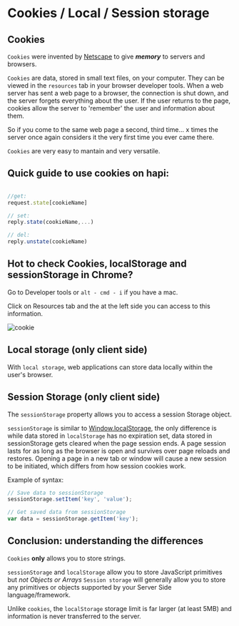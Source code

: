 # Cookies / Local / Session storage

## Cookies

`Cookies` were invented by [Netscape](https://en.wikipedia.org/wiki/Netscape) to give ***memory*** to servers and browsers.

`Cookies` are data, stored in small text files, on your computer. They can be viewed in the `resources` tab in your browser developer tools.
When a web server has sent a web page to a browser, the connection is shut down, and the server forgets everything about the user. If the user returns to the page, cookies allow the server to 'remember' the user and information about them.

So if you come to the same web page a second, third time... x times the server once again considers it the very first time you ever came there.

`Cookies` are very easy to mantain and very versatile.

## Quick guide to use cookies on hapi:

```javascript

//get:
request.state[cookieName]

// set:
reply.state(cookieName,...)

// del:
reply.unstate(cookieName)

```

## Hot to check Cookies, localStorage and sessionStorage in Chrome?
Go to Developer tools or `alt - cmd - i` if you have a mac.

Click on Resources tab and the at the left side you can access to this information.

![cookie](https://cloud.githubusercontent.com/assets/2573931/13602052/0e619aac-e52c-11e5-99d1-412fa76141dc.png)



## Local storage (only client side)
With `local storage`, web applications can store data locally within the user's browser.

##  Session Storage (only client side)
The `sessionStorage` property allows you to access a session Storage object.

`sessionStorage` is similar to [Window.localStorage](https://developer.mozilla.org/en/docs/Web/API/Window/localStorage), the only difference is while data stored in `localStorage` has no expiration set, data stored in sessionStorage gets cleared when the page session ends. A page session lasts for as long as the browser is open and survives over page reloads and restores. Opening a page in a new tab or window will cause a new session to be initiated, which differs from how session cookies work.

Example of syntax:
```javascript
// Save data to sessionStorage
sessionStorage.setItem('key', 'value');

// Get saved data from sessionStorage
var data = sessionStorage.getItem('key');

```

## Conclusion: understanding the differences
`Cookies` **only** allows you to store strings.

`sessionStorage` and `localStorage` allow you to store JavaScript primitives but *not Objects or Arrays* `Session storage` will generally allow you to store any primitives or objects supported by your Server Side language/framework.

Unlike `cookies`, the `localStorage` storage limit is far larger (at least 5MB) and information is never transferred to the server.
